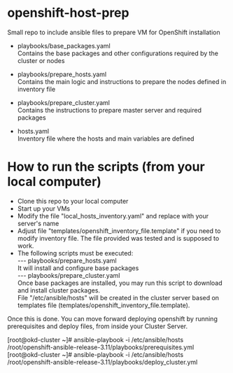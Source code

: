# openshift-host-prep
Small repo to include ansible files to prepare VM for OpenShift installation


- playbooks/base_packages.yaml<br>
Contains the base packages and other configurations required by the cluster or nodes

- playbooks/prepare_hosts.yaml<br>
Contains the main logic and instructions to prepare the nodes defined in inventory file

- playbooks/prepare_cluster.yaml<br>
Contains the instructions to prepare master server and required packages

- hosts.yaml<br>
Inventory file where the hosts and main variables are defined


# How to run the scripts (from your local computer)
- Clone this repo to your local computer<br>
- Start up your VMs<br>
- Modify the file  "local_hosts_inventory.yaml" and replace with your server's name<br>
- Adjust file "templates/openshift_inventory_file.template" if you need to modify inventory file. The file provided was tested and is supposed to work.
- The following scripts must be executed:<br>
--- playbooks/prepare_hosts.yaml<br>
It will install and configure base packages<br>
--- playbooks/prepare_cluster.yaml<br>
Once base packages are installed, you may run this script to download and install cluster packages.<br>
File "/etc/ansible/hosts" will be created in the cluster server based on templates file (templates/openshift_inventory_file.template).


Once this is done. You can move forward deploying openshift by running prerequisites and deploy files, from inside your Cluster Server.

[root@okd-cluster ~]# ansible-playbook -i /etc/ansible/hosts /root/openshift-ansible-release-3.11/playbooks/prerequisites.yml
[root@okd-cluster ~]# ansible-playbook -i /etc/ansible/hosts /root/openshift-ansible-release-3.11/playbooks/deploy_cluster.yml